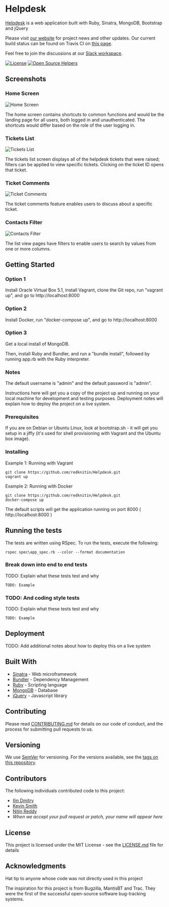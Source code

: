 # Helpdesk

[Helpdesk](https://redknitin.github.io/Helpdesk/) is a web application built with Ruby, Sinatra, MongoDB, Bootstrap and jQuery

Please visit [our website](https://redknitin.github.io/Helpdesk/) for project news and other updates. Our current build status can be found on Travis CI on [this page](https://travis-ci.org/redknitin/Helpdesk).

Feel free to join the discussions at our [Slack workspace](https://github-helpdesk.slack.com/).

[![License](https://img.shields.io/badge/license-MIT-green.svg)](https://github.com/redknitin/Helpdesk/blob/master/LICENSE)
[![Open Source Helpers](https://www.codetriage.com/redknitin/helpdesk/badges/users.svg)](https://www.codetriage.com/redknitin/helpdesk)

## Screenshots

### Home Screen

![Home Screen](https://raw.githubusercontent.com/redknitin/Helpdesk/master/docs/img/scr-home-01.png)

The home screen contains shortcuts to common functions and would be the landing page for all users, both logged in and unauthenticated. The shortcuts would differ based on the role of the user logging in.

### Tickets List

![Tickets List](https://raw.githubusercontent.com/redknitin/Helpdesk/master/docs/img/scr-ticketlist-01.png)

The tickets list screen displays all of the helpdesk tickets that were raised; filters can be applied to view specific tickets. Clicking on the ticket ID opens that ticket.

### Ticket Comments

![Ticket Comments](https://raw.githubusercontent.com/redknitin/Helpdesk/master/docs/img/scr-ticketcomments-01.png)

The ticket comments feature enables users to discuss about a specific ticket.

### Contacts Filter

![Contacts Filter](https://raw.githubusercontent.com/redknitin/Helpdesk/master/docs/img/scr-contactfilter-01.png)

The list view pages have filters to enable users to search by values from one or more columns.


## Getting Started

### Option 1

Install Oracle Virtual Box 5.1, install Vagrant, clone the Git repo, run "vagrant up", and go to http://localhost:8000

### Option 2

Install Docker, run "docker-compose up", and go to http://localhost:8000

### Option 3

Get a local install of MongoDB.

Then, install Ruby and Bundler, and run a "bundle install", followed by running app.rb with the Ruby interpreter.

### Notes

The default username is "admin" and the default password is "admin".

Instructions here will get you a copy of the project up and running on your local machine for development and testing purposes. Deployment notes will explain how to deploy the project on a live system.

### Prerequisites

If you are on Debian or Ubuntu Linux, look at bootstrap.sh - it will get you setup in a jiffy (it's used for shell provisioning with Vagrant and the Ubuntu box image).


### Installing

Example 1: Running with Vagrant

```
git clone https://github.com/redknitin/Helpdesk.git
vagrant up
```

Example 2: Running with Docker

```
git clone https://github.com/redknitin/Helpdesk.git
docker-compose up
```

The default scripts will get the application running on port 8000 ( http://localhost:8000 )

## Running the tests

The tests are written using RSpec. To run the tests, execute the following:

```
rspec spec\app_spec.rb --color --format documentation
```

### Break down into end to end tests

TODO: Explain what these tests test and why

```
TODO: Example
```

### TODO: And coding style tests

TODO: Explain what these tests test and why

```
TODO: Example
```

## Deployment

TODO: Add additional notes about how to deploy this on a live system

## Built With

* [Sinatra](https://github.com/sinatra/sinatra) - Web microframework
* [Bundler](https://bundler.io/) - Dependency Management
* [Ruby](https://github.com/ruby/ruby) - Scripting language
* [MongoDB](https://www.mongodb.com/) - Database
* [jQuery](https://jquery.com/) - Javascript library

## Contributing

Please read [CONTRIBUTING.md](https://github.com/redknitin/Helpdesk/blob/master/CONTRIBUTING.md) for details on our code of conduct, and the process for submitting pull requests to us.

## Versioning

We use [SemVer](http://semver.org/) for versioning. For the versions available, see the [tags on this repository](https://github.com/redknitin/Helpdesk/tags). 

## Contributors

The following individuals contributed code to this project:

* [Ilin Dmitry](https://github.com/IlinDmitry)
* [Kevin Smith](https://github.com/kvsm)
* [Nitin Reddy](https://github.com/redknitin)
* _When we accept your pull request or patch, your name will appear here_

## License

This project is licensed under the MIT License - see the [LICENSE.md](LICENSE.md) file for details

## Acknowledgments

Hat tip to anyone whose code was not directly used in this project

The inspiration for this project is from Bugzilla, MantisBT and Trac. They were the first of the successful open-source software bug-tracking systems.
